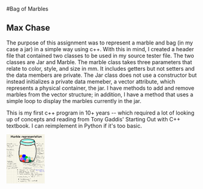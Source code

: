 #Bag of Marbles
## Max Chase

The purpose of this assignment was to represent a marble and bag (in my case a jar) in a simple way using c++. With this in mind, I created a header file that contained two classes to be used in my source tester file. The two classes are Jar and Marble. The marble class takes three parameters that relate to color, style, and size in mm. It includes getters but not setters and the data members are private. The Jar class does not use a constructor but instead initializes a private data memeber, a vector attribute, which represents a physical container, the jar. I have methods to add and remove marbles from the vector structure; in addition, I have a method that uses a simple loop to display the marbles currently in the jar.

This is my first c++ program in 10+ years -- which required a lot of looking up of concepts and reading from Tony Gaddis' Starting Out with C++ textbook. I can reimplement in Python if it's too basic.

<img src="Assignment1/MaxChaseAssignment1Design.jpg" width="100">
